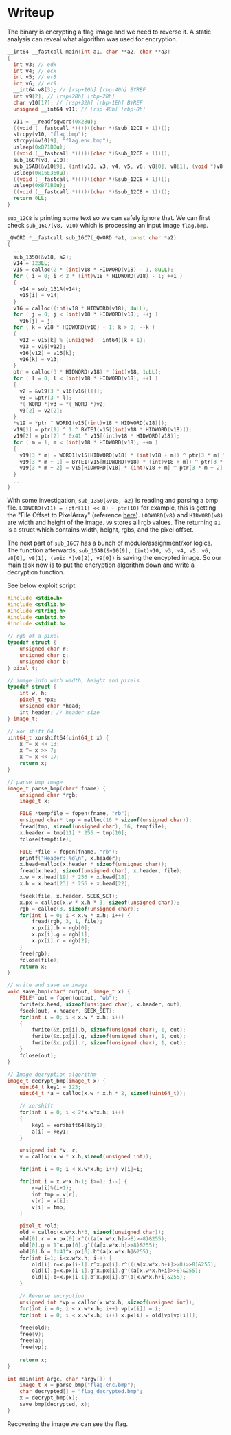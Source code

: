 # Writeup

The binary is encrypting a flag image and we need to reverse it. A static analysis can reveal what algorithm was used for encryption.

```cpp
__int64 __fastcall main(int a1, char **a2, char **a3)
{
  int v3; // edx
  int v4; // ecx
  int v5; // er8
  int v6; // er9
  __int64 v8[3]; // [rsp+10h] [rbp-40h] BYREF
  int v9[2]; // [rsp+28h] [rbp-28h]
  char v10[17]; // [rsp+32h] [rbp-1Eh] BYREF
  unsigned __int64 v11; // [rsp+48h] [rbp-8h]

  v11 = __readfsqword(0x28u);
  ((void (__fastcall *)())((char *)&sub_12C8 + 1))();
  strcpy(v10, "flag.bmp");
  strcpy(&v10[9], "flag.enc.bmp");
  usleep(0xB71B0u);
  ((void (__fastcall *)())((char *)&sub_12C8 + 1))();
  sub_16C7(v8, v10);
  sub_15AB(&v10[9], (int)v10, v3, v4, v5, v6, v8[0], v8[1], (void *)v8[2], v9[0]);
  usleep(0x16E360u);
  ((void (__fastcall *)())((char *)&sub_12C8 + 1))();
  usleep(0xB71B0u);
  ((void (__fastcall *)())((char *)&sub_12C8 + 1))();
  return 0LL;
}
```

`sub_12C8` is printing some text so we can safely ignore that. We can first check `sub_16C7(v8, v10)` which is processing an input image `flag.bmp`.

```cpp
_QWORD *__fastcall sub_16C7(_QWORD *a1, const char *a2)
{
  ...
  sub_1350(&v18, a2);
  v14 = 123LL;
  v15 = calloc(2 * (int)v18 * HIDWORD(v18) - 1, 8uLL);
  for ( i = 0; i < 2 * (int)v18 * HIDWORD(v18) - 1; ++i )
  {
    v14 = sub_131A(v14);
    v15[i] = v14;
  }
  v16 = calloc((int)v18 * HIDWORD(v18), 4uLL);
  for ( j = 0; j < (int)v18 * HIDWORD(v18); ++j )
    v16[j] = j;
  for ( k = v18 * HIDWORD(v18) - 1; k > 0; --k )
  {
    v12 = v15[k] % (unsigned __int64)(k + 1);
    v13 = v16[v12];
    v16[v12] = v16[k];
    v16[k] = v13;
  }
  ptr = calloc(3 * HIDWORD(v18) * (int)v18, 1uLL);
  for ( l = 0; l < (int)v18 * HIDWORD(v18); ++l )
  {
    v2 = &v19[3 * v16[v16[l]]];
    v3 = &ptr[3 * l];
    *(_WORD *)v3 = *(_WORD *)v2;
    v3[2] = v2[2];
  }
  *v19 = *ptr ^ WORD1(v15[(int)v18 * HIDWORD(v18)]);
  v19[1] = ptr[1] ^ 1 ^ BYTE1(v15[(int)v18 * HIDWORD(v18)]);
  v19[2] = ptr[2] ^ 0x41 ^ v15[(int)v18 * HIDWORD(v18)];
  for ( m = 1; m < (int)v18 * HIDWORD(v18); ++m )
  {
    v19[3 * m] = WORD1(v15[HIDWORD(v18) * (int)v18 + m]) ^ ptr[3 * m] ^ v19[3 * m - 3];
    v19[3 * m + 1] = BYTE1(v15[HIDWORD(v18) * (int)v18 + m]) ^ ptr[3 * m + 1] ^ v19[3 * m - 2];
    v19[3 * m + 2] = v15[HIDWORD(v18) * (int)v18 + m] ^ ptr[3 * m + 2] ^ v19[3 * m - 1];
  }
  ...
}
```

With some investigation, `sub_1350(&v18, a2)` is reading and parsing a bmp file. `LODWORD(v11) = (ptr[11] << 8) + ptr[10]` for example, this is getting the "File Offset to PixelArray" (reference [here](https://upload.wikimedia.org/wikipedia/commons/7/75/BMPfileFormat.svg)). `LODWORD(v8)` and `HIDWORD(v8)` are width and height of the image. `v9` stores all rgb values. The returning `a1` is a struct which contains width, height, rgbs, and the pixel offset.

The next part of `sub_16C7` has a bunch of modulo/assignment/xor logics. The function afterwards, `sub_15AB(&v10[9], (int)v10, v3, v4, v5, v6, v8[0], v8[1], (void *)v8[2], v9[0])` is saving the encypted image. So our main task now is to put the encryption algorithm down and write a decryption function.

See below exploit script.

```cpp
#include <stdio.h>
#include <stdlib.h>
#include <string.h>
#include <unistd.h>
#include <stdint.h>

// rgb of a pixel
typedef struct {
    unsigned char r;
    unsigned char g;
    unsigned char b;
} pixel_t;

// image info with width, height and pixels
typedef struct {
    int w, h;
    pixel_t *px;
    unsigned char *head;
    int header; // header size
} image_t;

// xor shift 64
uint64_t xorshift64(uint64_t x) {
    x ^= x << 13;
	x ^= x >> 7;
	x ^= x << 17;
	return x;
}

// parse bmp image
image_t parse_bmp(char* fname) {
    unsigned char *rgb;
    image_t x;

    FILE *tempfile = fopen(fname, "rb");
    unsigned char* tmp = malloc(16 * sizeof(unsigned char));
    fread(tmp, sizeof(unsigned char), 16, tempfile);
    x.header = tmp[11] * 256 + tmp[10];
    fclose(tempfile);

    FILE *file = fopen(fname, "rb");
    printf("Header: %d\n", x.header);
    x.head=malloc(x.header * sizeof(unsigned char));
    fread(x.head, sizeof(unsigned char), x.header, file);
    x.w = x.head[19] * 256 + x.head[18];
    x.h = x.head[23] * 256 + x.head[22];

    fseek(file, x.header, SEEK_SET);
    x.px = calloc(x.w * x.h * 3, sizeof(unsigned char));
    rgb = calloc(3, sizeof(unsigned char));
    for(int i = 0; i < x.w * x.h; i++) {
        fread(rgb, 3, 1, file);
        x.px[i].b = rgb[0];
        x.px[i].g = rgb[1];
        x.px[i].r = rgb[2];
    }
    free(rgb);
    fclose(file);
    return x;
}

// write and save an image
void save_bmp(char* output, image_t x) {
    FILE* out = fopen(output, "wb");
    fwrite(x.head, sizeof(unsigned char), x.header, out);
    fseek(out, x.header, SEEK_SET);
    for(int i = 0; i < x.w * x.h; i++)
    {
        fwrite(&x.px[i].b, sizeof(unsigned char), 1, out);
        fwrite(&x.px[i].g, sizeof(unsigned char), 1, out);
        fwrite(&x.px[i].r, sizeof(unsigned char), 1, out);
    }
    fclose(out);
}

// Image decryption algorithm
image_t decrypt_bmp(image_t x) {
	uint64_t key1 = 123;
    uint64_t *a = calloc(x.w * x.h * 2, sizeof(uint64_t));

    // xorshift
    for(int i = 0; i < 2*x.w*x.h; i++)
    {
        key1 = xorshift64(key1);
        a[i] = key1;
    }

    unsigned int *v, r;
    v = calloc(x.w * x.h,sizeof(unsigned int));

    for(int i = 0; i < x.w*x.h; i++) v[i]=i;

    for(int i = x.w*x.h-1; i>=1; i--) {
        r=a[i]%(i+1);
        int tmp = v[r];
        v[r] = v[i];
        v[i] = tmp;
    }

    pixel_t *old;
    old = calloc(x.w*x.h*3, sizeof(unsigned char));
    old[0].r = x.px[0].r^(((a[x.w*x.h]>>8)>>8)&255);
    old[0].g = 1^x.px[0].g^((a[x.w*x.h]>>8)&255);
    old[0].b = 0x41^x.px[0].b^(a[x.w*x.h]&255);
	for(int i=1; i<x.w*x.h; i++) {
		old[i].r=x.px[i-1].r^x.px[i].r^(((a[x.w*x.h+i]>>8)>>8)&255);
		old[i].g=x.px[i-1].g^x.px[i].g^((a[x.w*x.h+i]>>8)&255);
		old[i].b=x.px[i-1].b^x.px[i].b^(a[x.w*x.h+i]&255);
	}

    // Reverse encryption
    unsigned int *vp = calloc(x.w*x.h, sizeof(unsigned int));
    for(int i = 0; i < x.w*x.h; i++) vp[v[i]] = i;
    for(int i = 0; i < x.w*x.h; i++) x.px[i] = old[vp[vp[i]]];
    
    free(old);
    free(v);
    free(a);
    free(vp);
    
    return x;
}

int main(int argc, char *argv[]) {
	image_t x = parse_bmp("flag.enc.bmp");
	char decrypted[] = "flag_decrypted.bmp";
	x = decrypt_bmp(x);
	save_bmp(decrypted, x);
}
```

Recovering the image we can see the flag.